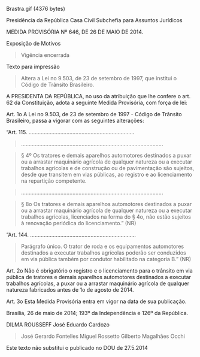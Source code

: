 Brastra.gif (4376 bytes)

Presidência da República
Casa Civil
Subchefia para Assuntos Jurídicos


MEDIDA PROVISÓRIA Nº 646, DE 26 DE MAIO DE 2014.

Exposição de Motivos
> Vigência encerrada

Texto para impressão

> Altera a Lei no 9.503, de 23 de setembro de 1997, que institui o Código de Trânsito Brasileiro.


A PRESIDENTA DA REPÚBLICA, no uso da atribuição que lhe confere o art. 62 da Constituição, adota a seguinte Medida Provisória, com força de lei:

Art. 1o  A Lei no 9.503, de 23 de setembro de 1997 - Código de Trânsito Brasileiro, passa a vigorar com as seguintes alterações:



“Art. 115.  ......................................................................

> ..............................................................................................

> § 4º  Os tratores e demais aparelhos automotores destinados a puxar ou a arrastar maquinário agrícola de qualquer natureza ou a executar trabalhos agrícolas e de construção ou de pavimentação são sujeitos, desde que transitem em vias públicas, ao registro e ao licenciamento na repartição competente.

> ..............................................................................................

> § 8o  Os tratores e demais aparelhos automotores destinados a puxar ou a arrastar maquinário agrícola de qualquer natureza ou a executar trabalhos agrícolas, licenciados na forma do § 4o, não estão sujeitos à renovação periódica do licenciamento.” (NR)

“Art. 144.  ......................................................................

> Parágrafo único.  O trator de roda e os equipamentos automotores destinados a executar trabalhos agrícolas poderão ser conduzidos em via pública também por condutor habilitado na categoria B.” (NR)

Art. 2o  Não é obrigatório o registro e o licenciamento para o trânsito em via pública de tratores e demais aparelhos automotores destinados a executar trabalhos agrícolas, a puxar ou a arrastar maquinário agrícola de qualquer natureza fabricados antes de 1o de agosto de 2014.

Art. 3o  Esta Medida Provisória entra em vigor na data de sua publicação.

Brasília, 26 de maio de 2014; 193º da Independência e 126º da República.

DILMA ROUSSEFF
José Eduardo Cardozo
> José Gerardo Fontelles
> Miguel Rossetto
> Gilberto Magalhães Occhi

Este texto não substitui o publicado no DOU de 27.5.2014










